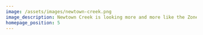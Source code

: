 ```yaml
---
image: /assets/images/newtown-creek.png
image_description: Newtown Creek is looking more and more like the Zone in Stalker.
homepage_position: 5
---
```


